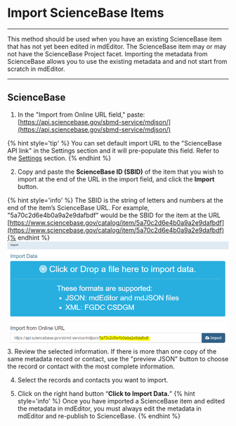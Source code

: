 # Import ScienceBase Items

---

This method should be used when you have an existing ScienceBase item that has not yet been edited in mdEditor. The ScienceBase item may or may not have the ScienceBase Project facet. Importing the metadata from ScienceBase allows you to use the existing metadata and and not start from scratch in mdEditor.

---

## ScienceBase 

1. In the "Import from Online URL field," paste: [https://api.sciencebase.gov/sbmd-service/mdjson/](https://api.sciencebase.gov/sbmd-service/mdjson/)

 {% hint style='tip' %} You can set default import URL to the "ScienceBase API link" in the Settings section and it will pre-populate this field. Refer to the [Settings](/settings.md) section. {% endhint %}

2. Copy and paste the **ScienceBase ID \(SBID\)** of the item that you wish to import at the end of the URL in the import field, and click the **Import** button.

  {% hint style='info' %} The SBID is the string of letters and numbers at the end of the item’s ScienceBase URL. For example,  "5a70c2d6e4b0a9a2e9dafbdf" would be the SBID for the item at the URL [https://www.sciencebase.gov/catalog/item/5a70c2d6e4b0a9a2e9dafbdf](https://www.sciencebase.gov/catalog/item/5a70c2d6e4b0a9a2e9dafbdf){% endhint %}
![](/assets/import_sbjson.PNG)
3. Review the selected information. If there is more than one copy of the same metadata record or contact, use the "preview JSON" button to choose the record or contact with the most complete information.

4. Select the records and contacts you want to import.

5. Click on the right hand button “**Click to Import Data.**”
 {% hint style='info' %} 
Once you have imported a ScienceBase item and edited the metadata in mdEditor, you must always edit the metadata in mdEditor and re-publish to ScienceBase.
{% endhint %}

### 




